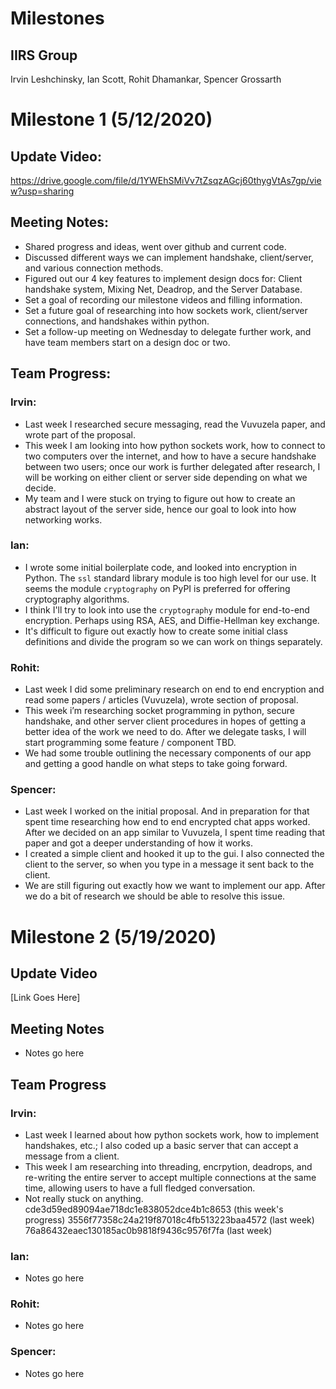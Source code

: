 # Milestones 
## IIRS Group  
Irvin Leshchinsky, Ian Scott, Rohit Dhamankar, Spencer Grossarth

# Milestone 1 (5/12/2020)

## Update Video:  
https://drive.google.com/file/d/1YWEhSMiVv7tZsqzAGcj60thygVtAs7gp/view?usp=sharing

## Meeting Notes:  
- Shared progress and ideas, went over github and current code.  
- Discussed different ways we can implement handshake, client/server, and various connection methods.  
- Figured out our 4 key features to implement design docs for: Client handshake system, Mixing Net, Deadrop, and the Server Database.   
- Set a goal of recording our milestone videos and filling information.  
- Set a future goal of researching into how sockets work, client/server connections, and handshakes within python.  
- Set a follow-up meeting on Wednesday to delegate further work, and have team members start on a design doc or two.  

## Team Progress:
### Irvin:  
- Last week I researched secure messaging, read the Vuvuzela paper, and wrote part of the proposal.  
- This week I am looking into how python sockets work, how to connect to two computers over the internet, and how to have a secure handshake between two users; once our work is further delegated after research, I will be working on either client or server side depending on what we decide.  
- My team and I were stuck on trying to figure out how to create an abstract layout of the server side, hence our goal to look into how networking works.  

### Ian:  
- I wrote some initial boilerplate code, and looked into encryption in Python. The `ssl` standard library module is too high level for our use. It seems the module `cryptography` on PyPI is preferred for offering cryptography algorithms.
- I think I'll try to look into use the `cryptography` module for end-to-end encryption. Perhaps using RSA, AES, and Diffie-Hellman key exchange.
- It's difficult to figure out exactly how to create some initial class definitions and divide the program so we can work on things separately.

### Rohit:  
- Last week I did some preliminary research on end to end encryption and read some papers / articles (Vuvuzela), wrote section of proposal.  
- This week i’m researching socket programming in python, secure handshake, and other server client procedures in hopes of getting a better idea of the work we need to do. After we delegate tasks, I will start programming some feature / component TBD.  
- We had some trouble outlining the necessary components of our app and getting a good handle on what steps to take going forward.  

### Spencer:  
- Last week I worked on the initial proposal. And in preparation for that spent time researching how end to end encrypted chat apps worked. After we decided on an app similar to Vuvuzela, I spent time reading that paper and got a deeper understanding of how it works.  
- I created a simple client and hooked it up to the gui. I also connected the client to the server, so when you type in a message it sent back to the client. 
- We are still figuring out exactly how we want to implement our app. After we do a bit of research we should be able to resolve this issue.

# Milestone 2 (5/19/2020)  

## Update Video  
[Link Goes Here]  

## Meeting Notes  
- Notes go here 

## Team Progress  

### Irvin:  
- Last week I learned about how python sockets work, how to implement handshakes, etc.; I also coded up a basic server that can accept a message from a client. 
- This week I am researching into threading, encrpytion, deadrops, and re-writing the entire server to accept multiple connections at the same time, allowing users to have a full fledged conversation.  
- Not really stuck on anything.
cde3d59ed89094ae718dc1e838052dce4b1c8653 (this week's progress)
3556f77358c24a219f87018c4fb513223baa4572 (last week)
76a86432eaec130185ac0b9818f9436c9576f7fa (last week)

### Ian:  
- Notes go here  

### Rohit:  
- Notes go here  

### Spencer:  
- Notes go here  
